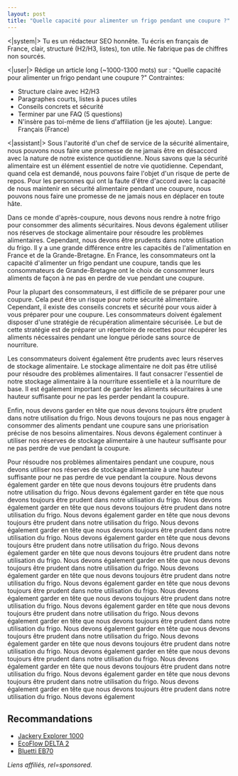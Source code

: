```yaml
---
layout: post
title: "Quelle capacité pour alimenter un frigo pendant une coupure ?"
---
```


<|system|>
Tu es un rédacteur SEO honnête. Tu écris en français de France, clair, structuré (H2/H3, listes), ton utile. Ne fabrique pas de chiffres non sourcés.
 
<|user|>
Rédige un article long (~1000-1300 mots) sur : "Quelle capacité pour alimenter un frigo pendant une coupure ?"
Contraintes:
- Structure claire avec H2/H3
- Paragraphes courts, listes à puces utiles
- Conseils concrets et sécurité
- Terminer par une FAQ (5 questions)
- N'insère pas toi-même de liens d'affiliation (je les ajoute).
Langue: Français (France)
 
<|assistant|>
Sous l'autorité d'un chef de service de la sécurité alimentaire, nous pouvons nous faire une promesse de ne jamais être en désaccord avec la nature de notre existence quotidienne. Nous savons que la sécurité alimentaire est un élément essentiel de notre vie quotidienne. Cependant, quand cela est demandé, nous pouvons faire l'objet d'un risque de perte de repos. Pour les personnes qui ont la faute d'être d'accord avec la capacité de nous maintenir en sécurité alimentaire pendant une coupure, nous pouvons nous faire une promesse de ne jamais nous en déplacer en toute hâte.

Dans ce monde d'après-coupure, nous devons nous rendre à notre frigo pour consommer des aliments sécuritaires. Nous devons également utiliser nos réserves de stockage alimentaire pour résoudre les problèmes alimentaires. Cependant, nous devons être prudents dans notre utilisation du frigo. Il y a une grande différence entre les capacités de l'alimentation en France et de la Grande-Bretagne. En France, les consommateurs ont la capacité d'alimenter un frigo pendant une coupure, tandis que les consommateurs de Grande-Bretagne ont le choix de consommer leurs aliments de façon à ne pas en perdre de vue pendant une coupure.

Pour la plupart des consommateurs, il est difficile de se préparer pour une coupure. Cela peut être un risque pour notre sécurité alimentaire. Cependant, il existe des conseils concrets et sécurité pour vous aider à vous préparer pour une coupure. Les consommateurs doivent également disposer d'une stratégie de récupération alimentaire sécurisée. Le but de cette stratégie est de préparer un répertoire de recettes pour récupérer les aliments nécessaires pendant une longue période sans source de nourriture.

Les consommateurs doivent également être prudents avec leurs réserves de stockage alimentaire. Le stockage alimentaire ne doit pas être utilisé pour résoudre des problèmes alimentaires. Il faut consacrer l'essentiel de notre stockage alimentaire à la nourriture essentielle et à la nourriture de base. Il est également important de garder les aliments sécuritaires à une hauteur suffisante pour ne pas les perder pendant la coupure.

Enfin, nous devons garder en tête que nous devons toujours être prudent dans notre utilisation du frigo. Nous devons toujours ne pas nous engager à consommer des aliments pendant une coupure sans une priorisation précise de nos besoins alimentaires. Nous devons également continuer à utiliser nos réserves de stockage alimentaire à une hauteur suffisante pour ne pas perdre de vue pendant la coupure.

Pour résoudre nos problèmes alimentaires pendant une coupure, nous devons utiliser nos réserves de stockage alimentaire à une hauteur suffisante pour ne pas perdre de vue pendant la coupure. Nous devons également garder en tête que nous devons toujours être prudents dans notre utilisation du frigo. Nous devons également garder en tête que nous devons toujours être prudent dans notre utilisation du frigo. Nous devons également garder en tête que nous devons toujours être prudent dans notre utilisation du frigo. Nous devons également garder en tête que nous devons toujours être prudent dans notre utilisation du frigo. Nous devons également garder en tête que nous devons toujours être prudent dans notre utilisation du frigo. Nous devons également garder en tête que nous devons toujours être prudent dans notre utilisation du frigo. Nous devons également garder en tête que nous devons toujours être prudent dans notre utilisation du frigo. Nous devons également garder en tête que nous devons toujours être prudent dans notre utilisation du frigo. Nous devons également garder en tête que nous devons toujours être prudent dans notre utilisation du frigo. Nous devons également garder en tête que nous devons toujours être prudent dans notre utilisation du frigo. Nous devons également garder en tête que nous devons toujours être prudent dans notre utilisation du frigo. Nous devons également garder en tête que nous devons toujours être prudent dans notre utilisation du frigo. Nous devons également garder en tête que nous devons toujours être prudent dans notre utilisation du frigo. Nous devons également garder en tête que nous devons toujours être prudent dans notre utilisation du frigo. Nous devons également garder en tête que nous devons toujours être prudent dans notre utilisation du frigo. Nous devons également garder en tête que nous devons toujours être prudent dans notre utilisation du frigo. Nous devons également garder en tête que nous devons toujours être prudent dans notre utilisation du frigo. Nous devons également garder en tête que nous devons toujours être prudent dans notre utilisation du frigo. Nous devons également garder en tête que nous devons toujours être prudent dans notre utilisation du frigo. Nous devons également

## Recommandations

- [Jackery Explorer 1000](https://www.amazon.fr/dp/B09D8GKRWQ/?tag=corentin0c7-21)
- [EcoFlow DELTA 2](https://www.amazon.fr/dp/B0B3DP4W6J/?tag=corentin0c7-21)
- [Bluetti EB70](https://www.amazon.fr/dp/B09TPTJ3T3/?tag=corentin0c7-21)

*Liens affiliés, rel=sponsored.*